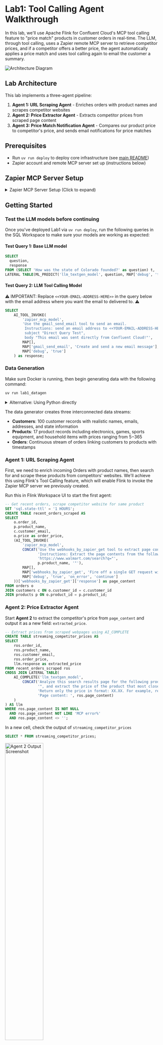 # Lab1: Tool Calling Agent Walkthrough

In this lab, we'll use Apache Flink for Confluent Cloud's MCP tool calling feature to "price match" products in customer orders in real-time. The LLM, through tool calling, uses a Zapier remote MCP server to retrieve competitor prices, and if a competitor offers a better price, the agent automatically applies a price match and uses tool calling again to email the customer a summary.

![Architecture Diagram](./assets/lab1/lab1-architecture.png)

## Lab Architecture

This lab implements a three-agent pipeline:

1. **Agent 1: URL Scraping Agent** - Enriches orders with product names and scrapes competitor websites
2. **Agent 2: Price Extractor Agent** - Extracts competitor prices from scraped page content
3. **Agent 3: Price Match Notification Agent** - Compares our product price to competitor's price, and sends email notifications for price matches

## Prerequisites

- Run `uv run deploy` to deploy core infrastructure (see [main README](./README.md))
- Zapier account and remote MCP server set up  (instructions below)

## Zapier MCP Server Setup
<details>
<summary>Zapier MCP Server Setup (Click to expand)</summary>

Create a Zapier MCP server for tool calling:

### 1. Create free Zapier Account

Sign up at [zapier.com](https://zapier.com/sign-up) and verify your email.

### 2. Create MCP Server

Visit [mcp.zapier.com](https://mcp.zapier.com/mcp/servers), choose "Other" as MCP Client, and create your server.

<details open>
<summary>Click to collapse</summary>

<img src="./assets/lab1/zapier/3.png" alt="Create MCP Server" width="50%" />

</details>

### 3. Add Tools

Add these tools to your MCP server:

- **Webhooks by Zapier: GET** tool
- **Gmail: Send Email** tool (authenticate via SSO)

<details open>
<summary>Click to collapse</summary>

<img src="./assets/lab1/zapier/4.png" alt="Add Tools" width="50%" />

</details>

### 4. Get SSE Endpoint URL

Click **"Connect",** choose **"Other"** for your client, then change transport to **"SSE Endpoint"**, and **copy the URL.** This is the `zapier_sse_endpoint` you will need to enter when deploying the lab with `uv run deploy`.

<details open>
<summary>Click to collapse</summary>

<img src="./assets/lab1/zapier/7.png" alt="SSE Endpoint" width="50%" />

</details>

</details>

## Getting Started

### Test the LLM models before continuing

Once you've deployed Lab1 via `uv run deploy`, run the following queries in the SQL Workspace to make sure your models are working as expected:

#### Test Query 1: Base LLM model

```sql
SELECT
  question,
  response
FROM (SELECT 'How was the state of Colorado founded?' as question) t,
LATERAL TABLE(ML_PREDICT('llm_textgen_model', question, MAP['debug', 'true'])) as r(response);
```

#### Test Query 2: LLM Tool Calling Model

⚠️ IMPORTANT: Replace `<<YOUR-EMAIL-ADDRESS-HERE>>` in the query below with the email address where you want the email to delivered to. ⚠️️️

```sql
SELECT
    AI_TOOL_INVOKE(
        'zapier_mcp_model',
        'Use the gmail_send_email tool to send an email. 
         Instructions: send an email address to <<YOUR-EMAIL-ADDRESS-HERE>>, 
         subject "Direct Query Test", 
         body "This email was sent directly from Confluent Cloud!"',
        MAP[],
        MAP['gmail_send_email', 'Create and send a new email message'],
        MAP['debug', 'true']
    ) as response;
```

### Data Generation

Make sure Docker is running, then begin generating data with the following command:

```bash
uv run lab1_datagen
```

<details>
<summary>Alternative: Using Python directly</summary>

```bash
python scripts/lab1_datagen.py
```

The Python script provides the same automation as the uv version.

</details>

The data generator creates three interconnected data streams:

- **Customers**: 100 customer records with realistic names, emails, addresses, and state information
- **Products**: 17 product records including electronics, games, sports equipment, and household items with prices ranging from $5-$365
- **Orders**: Continuous stream of orders linking customers to products with timestamps

### Agent 1: URL Scraping Agent

First, we need to enrich incoming Orders with product names, then search for and scrape these products from competitors' websites. We'll achieve this using Flink's Tool Calling feature, which will enable Flink to invoke the Zapier MCP server we previously created.

Run this in Flink Workspace UI to start the first agent:

```sql
-- Get recent orders, scrape competitor website for same product
SET 'sql.state-ttl' = '1 HOURS';
CREATE TABLE recent_orders_scraped AS
SELECT
    o.order_id,
    p.product_name,
    c.customer_email,
    o.price as order_price,
    (AI_TOOL_INVOKE(
        'zapier_mcp_model',
        CONCAT('Use the webhooks_by_zapier_get tool to extract page contents. ',
               'Instructions: Extract the page contents from the following URL: ',
               'https://www.walmart.com/search?q="',
               p.product_name, '"'),
        MAP[],
        MAP['webhooks_by_zapier_get', 'Fire off a single GET request with optional querystrings.'],
        MAP['debug', 'true', 'on_error', 'continue']
    ))['webhooks_by_zapier_get']['response'] as page_content
FROM orders o
JOIN customers c ON o.customer_id = c.customer_id
JOIN products p ON o.product_id = p.product_id;
```

### Agent 2: Price Extractor Agent

Start **Agent 2** to extract the competitor's price from `page_content` and output it as a new field: `extracted_price`.

```sql
-- Extract prices from scraped webpages using AI_COMPLETE
CREATE TABLE streaming_competitor_prices AS
SELECT
    ros.order_id,
    ros.product_name,
    ros.customer_email,
    ros.order_price,
    llm.response as extracted_price
FROM recent_orders_scraped ros
CROSS JOIN LATERAL TABLE(
    AI_COMPLETE('llm_textgen_model',
        CONCAT('Analyze this search results page for the following product name: "', ros.product_name,
               '", and extract the price of the product that most closely matches the product name. ',
               'Return only the price in format: XX.XX. For example, return only: 29.95. ',
               'Page content: ', ros.page_content)
    )
) AS llm
WHERE ros.page_content IS NOT NULL
  AND ros.page_content NOT LIKE 'MCP error%'
  AND ros.page_content <> '';
```

In a new cell, check the output of `streaming_competitor_prices`

```sql
SELECT * FROM streaming_competitor_prices;
```

<img src="./assets/lab1/agent2-flinkoutput.png" alt="Agent 2 Output Screenshot" width="50%">

Notice the new field `extracted_price`. This will be used by the next Agent.

### Agent 3: Price Match Notification Agent

In this step, we'll notify the customer when a price match has been applied.
We'll again use Confluent Cloud's tool-calling feature — this time connecting to the Zapier MCP server to trigger an email or message to the customer. For this agent, the tool is `gmail_send_email`.

⚠️ IMPORTANT: Replace `<<YOUR-EMAIL-ADDRESS-HERE>>` in the query below with the email address where you want the email to delivered to. ⚠️️️

```sql
-- Create and send email notifications for price matches
CREATE TABLE price_match_email_results AS
SELECT
    scp.order_id,
    scp.customer_email,
    scp.product_name,
    CAST(CAST(scp.order_price AS DECIMAL(10, 2)) AS STRING) as order_price,
    CAST(CAST(scp.competitor_price AS DECIMAL(10, 2)) AS STRING) as competitor_price,
    CAST(CAST((scp.order_price - scp.competitor_price) AS DECIMAL(10, 2)) AS STRING) as savings,
    AI_TOOL_INVOKE('zapier_mcp_model',
                   CONCAT('Use the gmail_send_email tool to send an email. ',
                          'Instructions: send an email to: <<YOUR-EMAIL-ADDRESS-HERE>>, ',
                          'subject "✅ Great News! Price Match Applied - Order #', scp.order_id, '", ',
                          'body "Subject: Your Price Match Has Been Applied - Order #', scp.order_id, '

Dear Valued Customer,

We have great news! We found a better price for your recent purchase and have automatically applied a price match.

📦 ORDER DETAILS:
   • Order Number: #', scp.order_id, '
   • Product: ', scp.product_name, '

💰 PRICE MATCH DETAILS:
   • Original Price: $', CAST(CAST(scp.order_price AS DECIMAL(10, 2)) AS STRING), '
   • Competitor Price Found: $', CAST(CAST(scp.competitor_price AS DECIMAL(10, 2)) AS STRING), '
   • Your Savings: $', CAST(CAST((scp.order_price - scp.competitor_price) AS DECIMAL(10, 2)) AS STRING), '

✅ ACTION TAKEN:
We have processed a price match refund of $', CAST(CAST((scp.order_price - scp.competitor_price) AS DECIMAL(10, 2)) AS STRING),
' back to your original payment method. You should see this credit within 3-5 business days.

🛒 WHY WE DO THIS:
We are committed to offering you the best prices. Our automated price matching system continuously monitors competitor prices to ensure you always get the best deal.

Thank you for choosing River Retail. We appreciate your business!

Best regards,
River Retail Customer Success Team
📧 support@riverretail.com | 📞 1-800-RIVER-HELP

---
This is an automated message from our price matching system."'),
                   MAP[],
                   MAP['gmail_send_email', 'Create and send a new email message'],
                   MAP['debug', 'true', 'on_error', 'continue']) as email_response
FROM (
    SELECT *,
           TRY_CAST(extracted_price AS DECIMAL(10,2)) as competitor_price
    FROM streaming_competitor_prices
) scp
WHERE scp.competitor_price IS NOT NULL
  AND scp.competitor_price > 0
  AND scp.order_price > scp.competitor_price;
```

With Agent 3 running, our real-time price matching pipeline is complete—orders stream in, competitor prices are fetched and analyzed, and customers are instantly notified when they get the best deal.

Check out your email for price matched orders:

<details open>
<summary>Click to collapse</summary>

<img src="./assets/lab1/email.png" alt="Price match email" width="50%" />

</details>

## Verification Queries

```sql
-- Check pipeline progress
SELECT 
    'Orders Scraped' as step,
    COUNT(*) as record_count
FROM recent_orders_scraped
WHERE page_content IS NOT NULL

UNION ALL

SELECT 
    'Prices Extracted' as step,
    COUNT(*) as record_count
FROM streaming_competitor_prices
WHERE extracted_price IS NOT NULL

UNION ALL

SELECT 
    'Emails Sent' as step,
    COUNT(*) as record_count
FROM price_match_email_results
WHERE email_response IS NOT NULL;
```

```sql
-- View successful price matches
SELECT 
    order_id,
    product_name,
    order_price,
    competitor_price,
    (CAST(order_price AS DECIMAL(10,2)) - CAST(competitor_price AS DECIMAL(10,2))) as savings
FROM price_match_email_results;
```



## Conclusion

By chaining these agents together, we've built a real-time data pipeline that reacts to market changes in seconds, ensures pricing competitiveness, and delivers immediate value to customers—right in their inbox.

## Navigation

- **← Back to Overview**: [Main README](./README.md)
- **→ Next Lab**: [Lab2: Vector Search / RAG](./LAB2-Walkthrough.md)
- **Cleanup**: [Cleanup Instructions](./README.md#cleanup)
